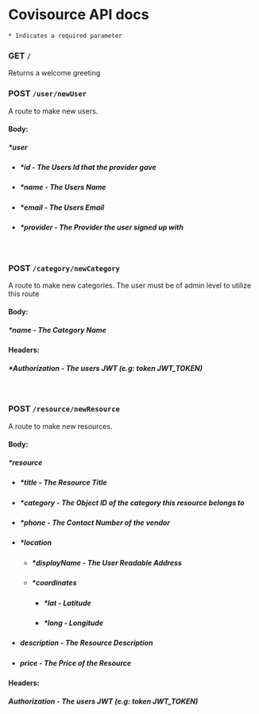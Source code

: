 # Covisource API docs

`* Indicates a required parameter`

### **GET `/`**

Returns a welcome greeting

### **POST `/user/newUser`**

A route to make new users.

#### **Body:**

##### **\*user**

- ##### **\*id** - The Users Id that the provider gave

- ##### **\*name** - The Users Name

- ##### **\*email** - The Users Email

- ##### **\*provider** - The Provider the user signed up with

<br>

### **POST `/category/newCategory`**

A route to make new categories. The user must be of admin level to utilize this route

#### **Body:**

##### **\*name** - The Category Name

#### **Headers:**

##### **\*Authorization** - The users JWT (e.g: token JWT_TOKEN)

<br>

### **POST `/resource/newResource`**

A route to make new resources.

#### **Body:**

##### **\*resource**

- ##### **\*title** - The Resource Title

- ##### **\*category** - The Object ID of the category this resource belongs to

- ##### **\*phone** - The Contact Number of the vendor

- ##### **\*location**

  - ##### **\*displayName** - The User Readable Address
  - ##### **\*coordinates**
    - ##### **\*lat** - Latitude
    - ##### **\*long** - Longitude

- ##### **description** - The Resource Description
- ##### **price** - The Price of the Resource

#### **Headers:**

##### **Authorization** - The users JWT (e.g: token JWT_TOKEN)

<br>
